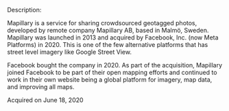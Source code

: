 Description:

Mapillary is a service for sharing crowdsourced geotagged photos, developed by remote company Mapillary AB, based in Malmö, Sweden. Mapillary was launched in 2013 and acquired by Facebook, Inc. (now Meta Platforms) in 2020. This is one of the few alternative platforms that has street level imagery like Google Street View.

Facebook bought the company in 2020. As part of the acquisition, Mapillary joined Facebook to be part of their open mapping efforts and continued to work in their own website being a global platform for imagery, map data, and improving all maps.

Acquired on June 18, 2020